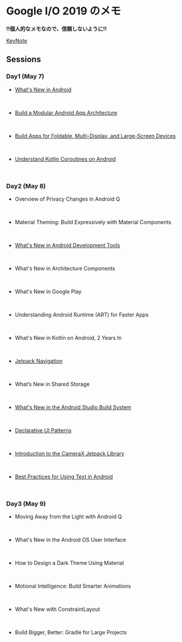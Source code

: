 # Google I/O 2019 のメモ

**!!個人的なメモなので、信頼しないように!!**  

[KeyNote](https://github.com/NUmeroAndDev/Google_IO_2019_Note/blob/master/Sessions/Day1/Keynote.md)

## Sessions  
### Day1 (May 7)  
- [What's New in Android](https://github.com/NUmeroAndDev/Google_IO_2019_Note/blob/master/Sessions/Day1/Whats%20New%20in%20Android/Note.md)  

<br />

- [Build a Modular Android App Architecture](https://github.com/NUmeroAndDev/Google_IO_2019_Note/blob/master/Sessions/Day1/How%20to%20create%20a%20modular%20Android%20app/Note.md)   

<br />

- [Build Apps for Foldable, Multi-Display, and Large-Screen Devices](https://github.com/NUmeroAndDev/Google_IO_2019_Note/blob/master/Sessions/Day1/Build%20Apps%20for%20Foldable/Note.md)

<br />

- [Understand Kotlin Coroutines on Android](https://github.com/NUmeroAndDev/Google_IO_2019_Note/blob/master/Sessions/Day1/Understanding%20Coroutines%20On%20Android/Note.md)  

<br />

### Day2 (May 8)  
- Overview of Privacy Changes in Android Q  

<br />

- Material Theming: Build Expressively with Material Components  

<br />

- [What's New in Android Development Tools](https://github.com/NUmeroAndDev/Google_IO_2019_Note/blob/master/Sessions/Day2/Whats%20New%20in%20Android%20Development%20Tools/Note.md)  

<br />

- What's New in Architecture Components  

<br />

- What's New in Google Play  

<br />

- Understanding Android Runtime (ART) for Faster Apps  

<br />

- What's New in Kotlin on Android, 2 Years In  

<br />  

- [Jetpack Navigation](https://github.com/NUmeroAndDev/Google_IO_2019_Note/blob/master/Sessions/Day2/Jetpack%20Navigation/Note.md)  

<br />

- What’s New in Shared Storage

<br />

- [What's New in the Android Studio Build System](https://github.com/NUmeroAndDev/Google_IO_2019_Note/blob/master/Sessions/Day2/Whats%20new%20in%20the%20Android%20Build%20System/Note.md)  

<br />

- [Declarative UI Patterns](https://github.com/NUmeroAndDev/Google_IO_2019_Note/blob/master/Sessions/Day2/Declarative%20UI%20Patterns/Note.md)

<br />

- [Introduction to the CameraX Jetpack Library](https://github.com/NUmeroAndDev/Google_IO_2019_Note/blob/master/Sessions/Day2/Introduction%20to%20the%20CameraX%20Jetpack%20Library/Note.md)

<br />

- [Best Practices for Using Text in Android](https://github.com/NUmeroAndDev/Google_IO_2019_Note/blob/master/Sessions/Day2/Best%20Practices%20for%20Using%20Text%20in%20Android/Note.md)  

<br />

### Day3 (May 9)  
- Moving Away from the Light with Android Q  

<br />  

- What's New in the Android OS User Interface  

<br />

- How to Design a Dark Theme Using Material  

<br />

- Motional Intelligence: Build Smarter Animations  

<br />

- What's New with ConstraintLayout  

<br />

- Build Bigger, Better: Gradle for Large Projects  

<br />
